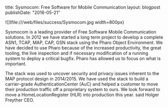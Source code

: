 title: Sysmocom: Free Software for Mobile Communicationlayout: blogpostpublishDate: "2016-05-21"![](file:///web/files/success/Sysmocom.jpg width=800px)Sysmocom is a leading provider of Free Software Mobile Communication solutions. In 2012 we have started a long term project to develop a complete ASN1, TCAP, MAP, CAP, GSN stack using the Pharo Object Environment. We have decided to use Pharo because of the increased productivity, the great tooling, the live inspection and if necessary modification of a running system to deploy a critical bugfix. Pharo has allowed us to focus on what is important.The stack was used to uncover security and privacy issues inherent to the MAP protocol design in 2014/2015. We have used the stack to build a carrier-grade AuthenticationCenter \(AuC\) and helped a customer to move their production traffic off a proprietary system to ours. We look forward to move a HomeLocationRegister \(HLR\) into production this year. said Holger Freyther CEO.